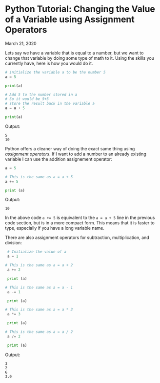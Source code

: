 # Python Tutorial: Changing the Value of a Variable using Assignment Operators

March 21, 2020

Lets say we have a variable that is equal to a number, but we want to change that variable by doing some type of math to it.  Using the skills you currently have, here is how you would do it.

``` python
# initialize the variable a to be the number 5
a = 5

print(a)

# Add 5 to the number stored in a 
# So it would be 5+5
# store the result back in the variable a
a = a + 5

print(a)
```

Output:
```
5
10
```
Python offers a cleaner way of doing the exact same thing using _assignment operators_.  If I want to add a number to an already existing variable I can use the addition assignement operator:

``` python
a = 5

# This is the same as a = a + 5
a += 5

print (a)
```

Output:
```
10
```

In the above code `a += 5` is equivalent to the `a = a + 5` line in the previous code section, but is in a more compact form.  This means that it is faster to type, especially if you have a long variable name.

There are also assignment operators for subtraction, multiplication, and division:

``` python
 # Initialize the value of a
 a = 1

# This is the same as a = a + 2
 a += 2

 print (a)

# This is the same as a = a - 1
 a -= 1

 print (a)

# This is the same as a = a * 3
 a *= 3

 print (a)

# This is the same as a = a / 2
 a /= 2

 print (a)
```

Output:
```
3
2
6
3.0
```
